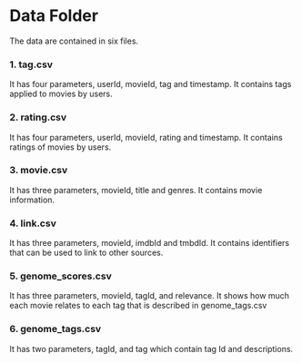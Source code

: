 # Data Folder

The data are contained in six files. 
### 1. tag.csv 
It has four parameters, userId, movieId, tag and timestamp. It contains tags applied to movies by users.

### 2. rating.csv 
It has four parameters, userId, movieId, rating and timestamp. It contains ratings of movies by users.

### 3. movie.csv 
It has three parameters, movieId, title and genres. It contains movie information.

### 4. link.csv 
It has three parameters, movieId, imdbId and tmbdId. It contains identifiers that can be used to link to other sources.

### 5. genome_scores.csv
It has three parameters, movieId, tagId, and relevance. It shows how much each movie relates to each tag that is described in genome_tags.csv 

### 6. genome_tags.csv
It has two parameters, tagId, and tag which contain tag Id and descriptions. 
